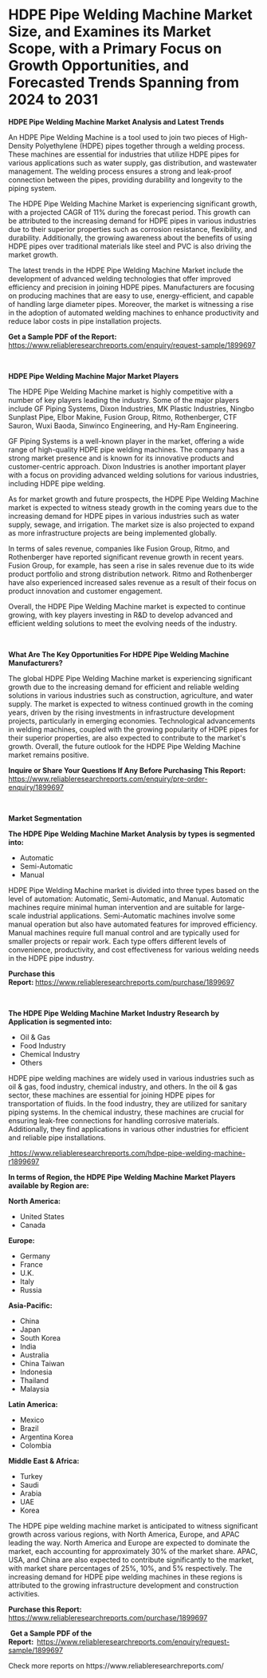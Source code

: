 <p><h1>HDPE Pipe Welding Machine Market Size, and Examines its Market Scope, with a Primary Focus on Growth Opportunities, and Forecasted Trends Spanning from 2024 to 2031</h1></p><p><strong>HDPE Pipe Welding Machine Market Analysis and Latest Trends</strong></p>
<p><p>An HDPE Pipe Welding Machine is a tool used to join two pieces of High-Density Polyethylene (HDPE) pipes together through a welding process. These machines are essential for industries that utilize HDPE pipes for various applications such as water supply, gas distribution, and wastewater management. The welding process ensures a strong and leak-proof connection between the pipes, providing durability and longevity to the piping system.</p><p>The HDPE Pipe Welding Machine Market is experiencing significant growth, with a projected CAGR of 11% during the forecast period. This growth can be attributed to the increasing demand for HDPE pipes in various industries due to their superior properties such as corrosion resistance, flexibility, and durability. Additionally, the growing awareness about the benefits of using HDPE pipes over traditional materials like steel and PVC is also driving the market growth.</p><p>The latest trends in the HDPE Pipe Welding Machine Market include the development of advanced welding technologies that offer improved efficiency and precision in joining HDPE pipes. Manufacturers are focusing on producing machines that are easy to use, energy-efficient, and capable of handling large diameter pipes. Moreover, the market is witnessing a rise in the adoption of automated welding machines to enhance productivity and reduce labor costs in pipe installation projects.</p></p>
<p><strong>Get a Sample PDF of the Report:&nbsp;</strong> <a href="https://www.reliableresearchreports.com/enquiry/request-sample/1899697">https://www.reliableresearchreports.com/enquiry/request-sample/1899697</a></p>
<p>&nbsp;</p>
<p><strong>HDPE Pipe Welding Machine Major Market Players</strong></p>
<p><p>The HDPE Pipe Welding Machine market is highly competitive with a number of key players leading the industry. Some of the major players include GF Piping Systems, Dixon Industries, MK Plastic Industries, Ningbo Sunplast Pipe, Elbor Makine, Fusion Group, Ritmo, Rothenberger, CTF Sauron, Wuxi Baoda, Sinwinco Engineering, and Hy-Ram Engineering.</p><p>GF Piping Systems is a well-known player in the market, offering a wide range of high-quality HDPE pipe welding machines. The company has a strong market presence and is known for its innovative products and customer-centric approach. Dixon Industries is another important player with a focus on providing advanced welding solutions for various industries, including HDPE pipe welding.</p><p>As for market growth and future prospects, the HDPE Pipe Welding Machine market is expected to witness steady growth in the coming years due to the increasing demand for HDPE pipes in various industries such as water supply, sewage, and irrigation. The market size is also projected to expand as more infrastructure projects are being implemented globally.</p><p>In terms of sales revenue, companies like Fusion Group, Ritmo, and Rothenberger have reported significant revenue growth in recent years. Fusion Group, for example, has seen a rise in sales revenue due to its wide product portfolio and strong distribution network. Ritmo and Rothenberger have also experienced increased sales revenue as a result of their focus on product innovation and customer engagement.</p><p>Overall, the HDPE Pipe Welding Machine market is expected to continue growing, with key players investing in R&D to develop advanced and efficient welding solutions to meet the evolving needs of the industry.</p></p>
<p>&nbsp;</p>
<p><strong>What Are The Key Opportunities For HDPE Pipe Welding Machine Manufacturers?</strong></p>
<p><p>The global HDPE Pipe Welding Machine market is experiencing significant growth due to the increasing demand for efficient and reliable welding solutions in various industries such as construction, agriculture, and water supply. The market is expected to witness continued growth in the coming years, driven by the rising investments in infrastructure development projects, particularly in emerging economies. Technological advancements in welding machines, coupled with the growing popularity of HDPE pipes for their superior properties, are also expected to contribute to the market's growth. Overall, the future outlook for the HDPE Pipe Welding Machine market remains positive.</p></p>
<p><strong>Inquire or Share Your Questions If Any Before Purchasing This Report:</strong> <a href="https://www.reliableresearchreports.com/enquiry/pre-order-enquiry/1899697">https://www.reliableresearchreports.com/enquiry/pre-order-enquiry/1899697</a></p>
<p>&nbsp;</p>
<p><strong>Market Segmentation</strong></p>
<p><strong>The HDPE Pipe Welding Machine Market Analysis by types is segmented into:</strong></p>
<p><ul><li>Automatic</li><li>Semi-Automatic</li><li>Manual</li></ul></p>
<p><p>HDPE Pipe Welding Machine market is divided into three types based on the level of automation: Automatic, Semi-Automatic, and Manual. Automatic machines require minimal human intervention and are suitable for large-scale industrial applications. Semi-Automatic machines involve some manual operation but also have automated features for improved efficiency. Manual machines require full manual control and are typically used for smaller projects or repair work. Each type offers different levels of convenience, productivity, and cost effectiveness for various welding needs in the HDPE pipe industry.</p></p>
<p><strong>Purchase this Report:&nbsp;</strong><a href="https://www.reliableresearchreports.com/purchase/1899697">https://www.reliableresearchreports.com/purchase/1899697</a></p>
<p>&nbsp;</p>
<p><strong>The HDPE Pipe Welding Machine Market Industry Research by Application is segmented into:</strong></p>
<p><ul><li>Oil & Gas</li><li>Food Industry</li><li>Chemical Industry</li><li>Others</li></ul></p>
<p><p>HDPE pipe welding machines are widely used in various industries such as oil & gas, food industry, chemical industry, and others. In the oil & gas sector, these machines are essential for joining HDPE pipes for transportation of fluids. In the food industry, they are utilized for sanitary piping systems. In the chemical industry, these machines are crucial for ensuring leak-free connections for handling corrosive materials. Additionally, they find applications in various other industries for efficient and reliable pipe installations.</p></p>
<p><a href="https://www.reliableresearchreports.com/hdpe-pipe-welding-machine-r1899697">&nbsp;https://www.reliableresearchreports.com/hdpe-pipe-welding-machine-r1899697</a></p>
<p><strong>In terms of Region, the HDPE Pipe Welding Machine Market Players available by Region are:</strong></p>
<p>
    <p> <strong> North America: </strong>
        <ul>
            <li>United States</li>
            <li>Canada</li>
        </ul>
        </p> 
    <p> <strong> Europe: </strong>
        <ul>
            <li>Germany</li>
            <li>France</li>
            <li>U.K.</li>
            <li>Italy</li>
            <li>Russia</li>
        </ul>
        </p> 
    <p> <strong> Asia-Pacific: </strong>
        <ul>
            <li>China</li>
            <li>Japan</li>
            <li>South Korea</li>
            <li>India</li>
            <li>Australia</li>
            <li>China Taiwan</li>
            <li>Indonesia</li>
            <li>Thailand</li>
            <li>Malaysia</li>
        </ul>
        </p> 
    <p> <strong> Latin America: </strong>
        <ul>
            <li>Mexico</li>
            <li>Brazil</li>
            <li>Argentina Korea</li>
            <li>Colombia</li>
        </ul>
        </p> 
    <p> <strong> Middle East & Africa: </strong>
        <ul>
            <li>Turkey</li>
            <li>Saudi</li>
            <li>Arabia</li>
            <li>UAE</li>
            <li>Korea</li>
        </ul>
    </p>
    </p>
<p><p>The HDPE pipe welding machine market is anticipated to witness significant growth across various regions, with North America, Europe, and APAC leading the way. North America and Europe are expected to dominate the market, each accounting for approximately 30% of the market share. APAC, USA, and China are also expected to contribute significantly to the market, with market share percentages of 25%, 10%, and 5% respectively. The increasing demand for HDPE pipe welding machines in these regions is attributed to the growing infrastructure development and construction activities.</p></p>
<p><strong>Purchase this Report: </strong><a href="https://www.reliableresearchreports.com/purchase/1899697">https://www.reliableresearchreports.com/purchase/1899697</a></p>
<p>&nbsp;<strong>Get a Sample PDF of the Report:&nbsp;&nbsp;</strong><a href="https://www.reliableresearchreports.com/enquiry/request-sample/1899697">https://www.reliableresearchreports.com/enquiry/request-sample/1899697</a></p>
<p><strong></strong></p>
<p>Check more reports on https://www.reliableresearchreports.com/</p>